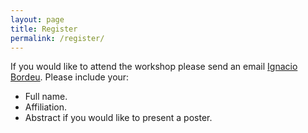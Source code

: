 ```yaml
---
layout: page
title: Register
permalink: /register/
---
```


If you would like to attend the workshop please send an email [Ignacio Bordeu](mailto:ibordeu@imperial.ac.uk).
Please include your: 
- Full name.
- Affiliation.
- Abstract if you would like to present a poster.